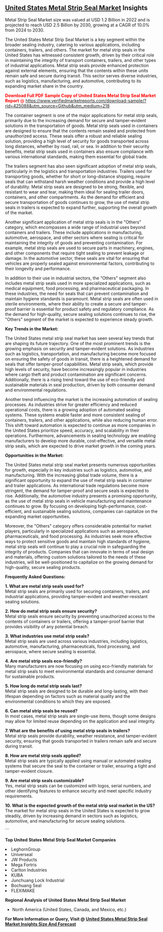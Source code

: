 <h2><a href="https://www.verifiedmarketreports.com/download-sample/?rid=425088&amp;utm_source=Github&amp;utm_medium=218" target="_blank">United States Metal Strip Seal Market</a> Insights</h2><p>Metal Strip Seal Market size was valued at USD 1.2 Billion in 2022 and is projected to reach USD 2.5 Billion by 2030, growing at a CAGR of 10.0% from 2024 to 2030.</p><p> <p>The United States Metal Strip Seal Market is a key segment within the broader sealing industry, catering to various applications, including containers, trailers, and others. The market for metal strip seals in the United States has witnessed consistent growth, driven by their critical role in maintaining the integrity of transport containers, trailers, and other types of industrial applications. Metal strip seals provide enhanced protection against external elements, ensuring that the contents within these units remain safe and secure during transit. This sector serves diverse industries, such as logistics, manufacturing, and automotive, contributing to its expanding market share in the country.</p> <p><p><span class=""><span style="color: #ff0000;"><strong>Download Full PDF Sample Copy of United States Metal Strip Seal Market Report</strong> @ </span><a href="https://www.verifiedmarketreports.com/download-sample/?rid=425088&amp;utm_source=Github&amp;utm_medium=218" target="_blank">https://www.verifiedmarketreports.com/download-sample/?rid=425088&amp;utm_source=Github&amp;utm_medium=218</a></span></p></p> <p>The container segment is one of the major applications for metal strip seals, primarily due to the increasing demand for secure and tamper-evident solutions in the transportation of goods. Metal strip seals used in containers are designed to ensure that the contents remain sealed and protected from unauthorized access. These seals offer a robust and reliable sealing solution, providing a high level of security for goods transported across long distances, whether by road, rail, or sea. In addition to their security benefits, metal strip seals used in containers also ensure compliance with various international standards, making them essential for global trade.</p> <p>The trailers segment has also seen significant adoption of metal strip seals, particularly in the logistics and transportation industries. Trailers used for transporting goods, whether for short or long-distance shipping, require seals that can withstand harsh weather conditions and provide a high level of durability. Metal strip seals are designed to be strong, flexible, and resistant to wear and tear, making them ideal for sealing trailer doors, containers, and other compartments. As the demand for efficient and secure transportation of goods continues to grow, the use of metal strip seals in trailers is expected to expand further, supporting the overall growth of the market.</p> <p>Another significant application of metal strip seals is in the "Others" category, which encompasses a wide range of industrial uses beyond containers and trailers. These include applications in manufacturing, automotive, aerospace, and other sectors where sealing is critical for maintaining the integrity of goods and preventing contamination. For example, metal strip seals are used to secure parts in machinery, engines, and other components that require tight sealing to prevent leakage or damage. In the automotive sector, these seals are vital for ensuring that vehicles are properly sealed against environmental factors, contributing to their longevity and performance.</p> <p>In addition to their use in industrial sectors, the "Others" segment also includes metal strip seals used in more specialized applications, such as medical equipment, food processing, and pharmaceutical packaging. In these industries, the need for seals that can prevent contamination and maintain hygiene standards is paramount. Metal strip seals are often used in sterile environments, where their ability to create a secure and tamper-proof barrier is essential for product safety and regulatory compliance. As the demand for high-quality, secure sealing solutions continues to rise, the "Others" segment of the market is expected to experience steady growth.</p> <p><strong>Key Trends in the Market:</strong></p> <p>The United States metal strip seal market has seen several key trends that are shaping its future trajectory. One of the most prominent trends is the growing emphasis on security and tamper-evident solutions. As industries such as logistics, transportation, and manufacturing become more focused on ensuring the safety of goods in transit, there is a heightened demand for seals that offer tamper-proof capabilities. Metal strip seals, which provide high levels of security, have become increasingly popular in industries where cargo theft and product contamination are significant concerns. Additionally, there is a rising trend toward the use of eco-friendly and sustainable materials in seal production, driven by both consumer demand and environmental regulations.</p> <p>Another trend influencing the market is the increasing automation of sealing processes. As industries strive for greater efficiency and reduced operational costs, there is a growing adoption of automated sealing systems. These systems enable faster and more consistent sealing of containers, trailers, and other applications, while also reducing human error. This shift toward automation is expected to continue as more companies in the United States prioritize speed, accuracy, and scalability in their operations. Furthermore, advancements in sealing technology are enabling manufacturers to develop more durable, cost-effective, and versatile metal strip seals, which are expected to drive market growth in the coming years.</p> <p><strong>Opportunities in the Market:</strong></p> <p>The United States metal strip seal market presents numerous opportunities for growth, especially in key industries such as logistics, automotive, and manufacturing. With the increasing global trade volume, there is a significant opportunity to expand the use of metal strip seals in container and trailer applications. As international trade regulations become more stringent, the demand for tamper-proof and secure seals is expected to rise. Additionally, the automotive industry presents a promising opportunity, as the use of metal strip seals in vehicle manufacturing and maintenance continues to grow. By focusing on developing high-performance, cost-efficient, and sustainable sealing solutions, companies can capitalize on the expanding market opportunities.</p> <p>Moreover, the "Others" category offers considerable potential for market players, particularly in specialized applications such as aerospace, pharmaceuticals, and food processing. As industries seek more effective ways to protect sensitive goods and maintain high standards of hygiene, metal strip seals will continue to play a crucial role in safeguarding the integrity of products. Companies that can innovate in terms of seal design and materials, offering custom solutions tailored to the needs of these industries, will be well-positioned to capitalize on the growing demand for high-quality, secure sealing products.</p> <p><strong>Frequently Asked Questions:</strong></p> <p><strong>1. What are metal strip seals used for?</strong><br>Metal strip seals are primarily used for securing containers, trailers, and industrial applications, providing tamper-evident and weather-resistant sealing solutions.</p> <p><strong>2. How do metal strip seals ensure security?</strong><br>Metal strip seals ensure security by preventing unauthorized access to the contents of containers or trailers, offering a tamper-proof barrier that provides visibility of any potential breach.</p> <p><strong>3. What industries use metal strip seals?</strong><br>Metal strip seals are used across various industries, including logistics, automotive, manufacturing, pharmaceuticals, food processing, and aerospace, where secure sealing is essential.</p> <p><strong>4. Are metal strip seals eco-friendly?</strong><br>Many manufacturers are now focusing on using eco-friendly materials for metal strip seals to meet environmental standards and consumer demand for sustainable products.</p> <p><strong>5. How long do metal strip seals last?</strong><br>Metal strip seals are designed to be durable and long-lasting, with their lifespan depending on factors such as material quality and the environmental conditions to which they are exposed.</p> <p><strong>6. Can metal strip seals be reused?</strong><br>In most cases, metal strip seals are single-use items, though some designs may allow for limited reuse depending on the application and seal integrity.</p> <p><strong>7. What are the benefits of using metal strip seals in trailers?</strong><br>Metal strip seals provide durability, weather resistance, and tamper-evident security, ensuring that goods transported in trailers remain safe and secure during transit.</p> <p><strong>8. How are metal strip seals applied?</strong><br>Metal strip seals are typically applied using manual or automated sealing systems that secure the seal to the container or trailer, ensuring a tight and tamper-evident closure.</p> <p><strong>9. Are metal strip seals customizable?</strong><br>Yes, metal strip seals can be customized with logos, serial numbers, and other identifying features to enhance security and meet specific industry requirements.</p> <p><strong>10. What is the expected growth of the metal strip seal market in the US?</strong><br>The market for metal strip seals in the United States is expected to grow steadily, driven by increasing demand in sectors such as logistics, automotive, and manufacturing for secure sealing solutions.</p> ```</p><p><strong>Top United States Metal Strip Seal Market Companies</strong></p><div data-test-id=""><p><li>LeghornGroup</li><li> Universeal</li><li> JW Products</li><li> Mega Fortris</li><li> Carlton Industries</li><li> KUBA</li><li> Junchuang Lock Industrial</li><li> Bochuang Seal</li><li> FLEXIMAKE</li></p><div><strong>Regional Analysis of&nbsp;United States Metal Strip Seal Market</strong></div><ul><li dir="ltr"><p dir="ltr">North America&nbsp;(United States, Canada, and Mexico, etc.)</p></li></ul><p><strong>For More Information or Query, Visit @&nbsp;</strong><strong><a href="https://www.verifiedmarketreports.com/product/metal-strip-seal-market/?utm_source=Github&amp;utm_medium=218" target="_blank">United States Metal Strip Seal Market Insights Size And Forecast</a></strong></p></div>
